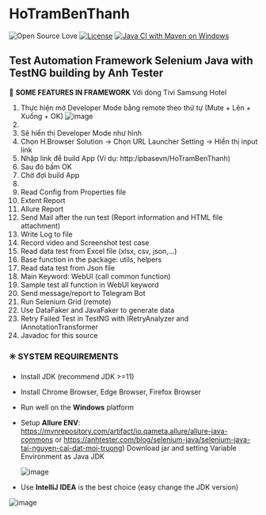 # HoTramBenThanh

![Open Source Love](https://badges.frapsoft.com/os/v1/open-source.svg?v=103)
[![License](https://img.shields.io/badge/License-Apache%202.0-blue.svg)](https://opensource.org/licenses/Apache-2.0)
[![Java CI with Maven on Windows](https://github.com/anhtester/AutomationFrameworkSelenium/actions/workflows/maven.yml/badge.svg)](https://github.com/anhtester/AutomationFrameworkSelenium/actions/workflows/maven.yml)

## Test Automation Framework Selenium Java with TestNG building by Anh Tester

🔆 **SOME FEATURES IN FRAMEWORK**
Với dòng Tivi Samsung Hotel
1. Thực hiện mở Developer Mode bằng remote theo thứ tự (Mute + Lên + Xuống + OK)
![image]()
2. 
3. Sẽ hiển thị Developer Mode như hình
4. Chọn H.Browser Solution -> Chọn URL Launcher Setting -> Hiển thị input link
5. Nhập link để build App (Ví dụ: http:/ipbasevn/HoTramBenThanh)
6. Sau đó bấm OK
7. Chờ đợi build App
8. 
9. Read Config from Properties file
10. Extent Report
11. Allure Report
12. Send Mail after the run test (Report information and HTML file attachment)
13. Write Log to file
14. Record video and Screenshot test case
15. Read data test from Excel file (xlsx, csv, json,...)
16. Base function in the package: utils, helpers
17. Read data test from Json file
18. Main Keyword: WebUI (call common function)
19. Sample test all function in WebUI keyword
20. Send message/report to Telegram Bot
21. Run Selenium Grid (remote)
22. Use DataFaker and JavaFaker to generate data
23. Retry Failed Test in TestNG with IRetryAnalyzer and IAnnotationTransformer
24. Javadoc for this source

### ✳️ **SYSTEM REQUIREMENTS**

- Install JDK (recommend JDK >=11)
- Install Chrome Browser, Edge Browser, Firefox Browser
- Run well on the **Windows** platform
- Setup **Allure ENV**:
  https://mvnrepository.com/artifact/io.qameta.allure/allure-java-commons
  or
  https://anhtester.com/blog/selenium-java/selenium-java-tai-nguyen-cai-dat-moi-truong)
  Download jar and setting Variable Environment as Java JDK

  ![image](https://user-images.githubusercontent.com/87883620/161661705-b8706957-5a26-4faf-8ddf-2f9aef78418e.png)

- Use **IntelliJ IDEA** is the best choice (easy change the JDK version)

![image](https://user-images.githubusercontent.com/87883620/161707184-7ad558f2-0d7d-4851-bfd6-2796d4e46593.png)

